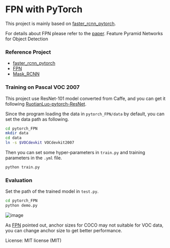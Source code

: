 # FPN with PyTorch
This project is mainly based on [faster_rcnn_pytorch](https://github.com/longcw/faster_rcnn_pytorch).

For details about FPN please refer to the [paper](https://arxiv.org/abs/1612.03144).
Feature Pyramid Networks for Object Detection
### Reference Project

-  [faster_rcnn_pytorch](https://github.com/longcw/faster_rcnn_pytorch)
-  [FPN](https://github.com/unsky/FPN)
-  [Mask_RCNN](https://github.com/matterport/Mask_RCNN)

### Training on Pascal VOC 2007

This project use ResNet-101 model converted from Caffe, and you can get it following [RuotianLuo-pytorch-ResNet](https://github.com/ruotianluo/pytorch-resnet).

Since the program loading the data in `pytorch_FPN/data` by default,
you can set the data path as following.
```bash
cd pytorch_FPN
mkdir data
cd data
ln -s $VOCdevkit VOCdevkit2007
```

Then you can set some hyper-parameters in `train.py` and training parameters in the `.yml` file.

```bash
python train.py
```

### Evaluation
Set the path of the trained model in `test.py`.
```bash
cd pytorch_FPN
python demo.py
```

![image](https://github.com/xingmimfl/pytorch_FPN/blob/master/demo/out.jpg)

As [FPN](https://github.com/unsky/FPN) pointed out, anchor sizes for COCO may not suitable for VOC data, you can 
change anchor size to get better performance.


License: MIT license (MIT)
